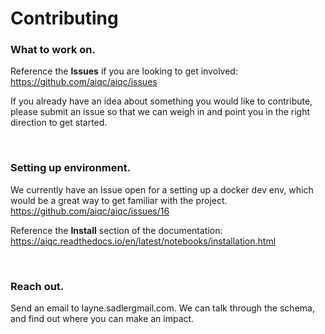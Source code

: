 # Contributing

### What to work on.
Reference the **Issues** if you are looking to get involved:
https://github.com/aiqc/aiqc/issues

If you already have an idea about something you would like to contribute, please submit an issue so that we can weigh in and point you in the right direction to get started.

<br />

### Setting up environment.
We currently have an Issue open for a setting up a docker dev env, which would be a great way to get familiar with the project.
https://github.com/aiqc/aiqc/issues/16

Reference the **Install** section of the documentation:
https://aiqc.readthedocs.io/en/latest/notebooks/installation.html

<br />

### Reach out.
Send an email to layne.sadler<AT>gmail.com. We can talk through the schema, and find out where you can make an impact.